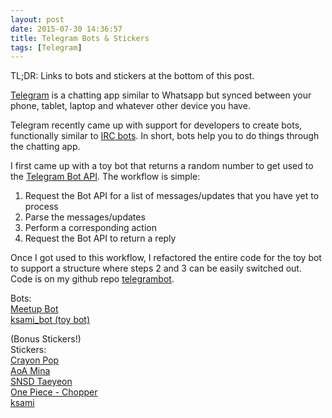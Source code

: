 ```yaml
---
layout: post
date: 2015-07-30 14:36:57
title: Telegram Bots & Stickers
tags: [Telegram]
---
```

TL;DR: Links to bots and stickers at the bottom of this post.

[Telegram](https://telegram.org/) is a chatting app similar to Whatsapp but synced between your phone, tablet, laptop and whatever other device you have.

Telegram recently came up with support for developers to create bots, functionally similar to [IRC bots](https://en.wikipedia.org/wiki/IRC_bot). In short, bots help you to do things through the chatting app.

I first came up with a toy bot that returns a random number to get used to the [Telegram Bot API](https://core.telegram.org/bots/api). The workflow is simple:

1. Request the Bot API for a list of messages/updates that you have yet to process
2. Parse the messages/updates
3. Perform a corresponding action
4. Request the Bot API to return a reply

Once I got used to this workflow, I refactored the entire code for the toy bot to support a structure where steps 2 and 3 can be easily switched out. Code is on my github repo [telegrambot](https://github.com/ksami/telegrambot).

Bots:  
[Meetup Bot](http://telegram.me/meetup_bot)  
[ksami_bot (toy bot)](http://telegram.me/ksami_bot)  

(Bonus Stickers!)  
Stickers:  
[Crayon Pop](https://telegram.me/addstickers/CrayonPop)  
[AoA Mina](https://telegram.me/addstickers/AoaMina)  
[SNSD Taeyeon](https://telegram.me/addstickers/snsdtaeyeon)  
[One Piece - Chopper](https://telegram.me/addstickers/OnepieceChopper)  
[ksami](https://telegram.me/addstickers/ksami)  
